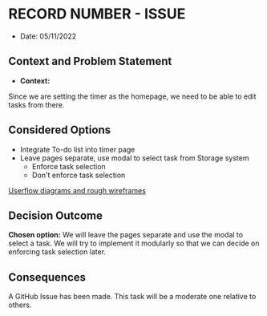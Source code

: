 # RECORD NUMBER - ISSUE
* Date: 05/11/2022


## Context and Problem Statement
* **Context:**

Since we are setting the timer as the homepage, we need to be able to edit tasks from there. 

## Considered Options
* Integrate To-do list into timer page
* Leave pages separate, use modal to select task from Storage system
  * Enforce task selection
  * Don't enforce task selection

[Userflow diagrams and rough wireframes](./editTasksModalAndTimerPageFlows.pdf)

## Decision Outcome

**Chosen option:** 
We will leave the pages separate and use the modal to select a task. We will try to implement it modularly so that we can decide on enforcing task selection later. 

## Consequences
A GitHub Issue has been made. This task will be a moderate one relative to others. 

